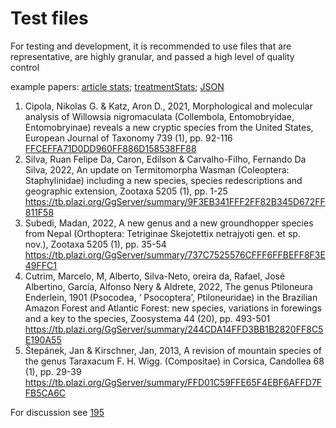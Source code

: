 # Test files
For testing and development, it is recommended to use files that are representative, are highly granular, and passed a high level of quality control

example papers: 
[article stats](https://tb.plazi.org/GgServer/dioStats/stats?outputFields=doc.articleUuid+doc.doi+bib.year+bib.source+cont.treatCount&groupingFields=doc.doi+bib.year+bib.source+cont.treatCount&FP-doc.articleUuid=9F3EB341FFF2FF82B345D672FF811F58%20737C7525576CFFF6FFBEFF8F3E49FFC1%20244CDA14FFD3BB1B2820FF8C5E190A55%20FFD01C59FFE65F4EBF6AFFD7FFB5CA6C&format=HTML); [treatmentStats](https://tb.plazi.org/GgServer/srsStats/stats?outputFields=doc.uuid+doc.doi+doc.gbifTaxonId+doc.articleUuid+doc.articleGbifId+bib.source+tax.name+tax.status+cit.treatCitCount+matCit.id+matCit.gbifOccurrenceId+matCit.gbifSpecimenId+matCit.verbatimMatCit+matCit.collectionCode+matCit.specimenCode+matCit.accessionNumber&groupingFields=doc.gbifTaxonId+doc.articleUuid+doc.articleGbifId+bib.source+tax.name+tax.status+matCit.id+matCit.gbifOccurrenceId+matCit.gbifSpecimenId+matCit.verbatimMatCit+matCit.collectionCode+matCit.specimenCode+matCit.accessionNumber&FP-doc.articleUuid=9F3EB341FFF2FF82B345D672FF811F58%20737C7525576CFFF6FFBEFF8F3E49FFC1%20244CDA14FFD3BB1B2820FF8C5E190A55%20FFD01C59FFE65F4EBF6AFFD7FFB5CA6C&format=HTML); [JSON](https://tb.plazi.org/GgServer/srsStats/stats?outputFields=doc.uuid+doc.doi+doc.gbifTaxonId+doc.articleUuid+doc.articleGbifId+bib.source+tax.name+tax.status+cit.treatCitCount+matCit.id+matCit.gbifOccurrenceId+matCit.gbifSpecimenId+matCit.verbatimMatCit+matCit.collectionCode+matCit.specimenCode+matCit.accessionNumber&groupingFields=doc.gbifTaxonId+doc.articleUuid+doc.articleGbifId+bib.source+tax.name+tax.status+matCit.id+matCit.gbifOccurrenceId+matCit.gbifSpecimenId+matCit.verbatimMatCit+matCit.collectionCode+matCit.specimenCode+matCit.accessionNumber&FP-doc.articleUuid=9F3EB341FFF2FF82B345D672FF811F58%20737C7525576CFFF6FFBEFF8F3E49FFC1%20244CDA14FFD3BB1B2820FF8C5E190A55%20FFD01C59FFE65F4EBF6AFFD7FFB5CA6C&format=JSON)

1.  Cipola, Nikolas G. & Katz, Aron D., 2021, Morphological and molecular analysis of Willowsia nigromaculata (Collembola, Entomobryidae, Entomobryinae) reveals a new cryptic species from the United States, European Journal of Taxonomy 739 (1), pp. 92-116 [FFCEFFA71D0DD960FF886D158538FF88](https://tb.plazi.org/GgServer/summary/FFCEFFA71D0DD960FF886D158538FF88)
2.  Silva, Ruan Felipe Da, Caron, Edilson & Carvalho-Filho, Fernando Da Silva, 2022, An update on Termitomorpha Wasman (Coleoptera: Staphylinidae) including a new species, species redescriptions and geographic extension, Zootaxa 5205 (1), pp. 1-25 
https://tb.plazi.org/GgServer/summary/9F3EB341FFF2FF82B345D672FF811F58
3. Subedi, Madan, 2022, A new genus and a new groundhopper species from Nepal (Orthoptera: Tetriginae Skejotettix netrajyoti gen. et sp. nov.), Zootaxa 5205 (1), pp. 35-54 
https://tb.plazi.org/GgServer/summary/737C7525576CFFF6FFBEFF8F3E49FFC1
4. Cutrim, Marcelo, M, Alberto, Silva-Neto, oreira da, Rafael, José Albertino, García, Alfonso Nery & Aldrete, 2022, The genus Ptiloneura Enderlein, 1901 (Psocodea, ‘ Psocoptera’, Ptiloneuridae) in the Brazilian Amazon Forest and Atlantic Forest: new species, variations in forewings and a key to the species, Zoosystema 44 (20), pp. 493-501 
https://tb.plazi.org/GgServer/summary/244CDA14FFD3BB1B2820FF8C5E190A55
5. Štepánek, Jan & Kirschner, Jan, 2013, A revision of mountain species of the genus Taraxacum F. H. Wigg. (Compositae) in Corsica, Candollea 68 (1), pp. 29-39 
https://tb.plazi.org/GgServer/summary/FFD01C59FFE65F4EBF6AFFD7FFB5CA6C

For discussion see [195](https://github.com/plazi/arcadia-project/issues/195)
